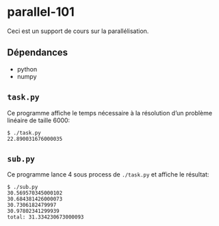 # parallel-101

Ceci est un support de cours sur la parallélisation.


## Dépendances

- python
- numpy

## `task.py`

Ce programme affiche le temps nécessaire à la résolution d’un problème linéaire de taille 6000:

```
$ ./task.py
22.890031676000035
```

## `sub.py`

Ce programme lance 4 sous process de `./task.py` et affiche le résultat:

```
$ ./sub.py
30.569570345000102
30.684381426000073
30.7306182479997
30.97802341299939
total: 31.334230673000093
```
